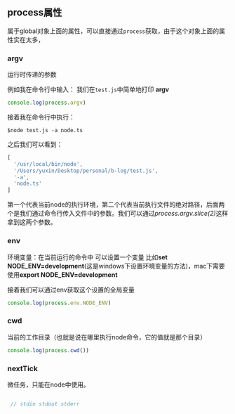 ## process属性

属于global对象上面的属性，可以直接通过`process`获取，由于这个对象上面的属性实在太多，

### argv 

运行时传递的参数

例如我在命令行中输入：
我们在`test.js`中简单地打印 <strong> argv </strong>

```javascript
console.log(process.argv)
```

接着我在命令行中执行：

```shell
$node test.js -a node.ts
```

之后我们可以看到：

```javascript
[
  '/usr/local/bin/node',
  '/Users/yuxin/Desktop/personal/b-log/test.js',
  '-a',
  'node.ts'
]
```

第一个代表当前node的执行环境，第二个代表当前执行文件的绝对路径，后面两个是我们通过命令行传入文件中的参数。我们可以通过<em>process.argv.slice(2)</em>这样拿到这两个参数。

### env 

环境变量：在当前运行的命令中 可以设置一个变量 比如<strong>set NODE_ENV=development</strong>(这是windows下设置环境变量的方法)，mac下需要使用<strong>export NODE_ENV=development</strong>

接着我们可以通过env获取这个设置的全局变量

```javascript
console.log(process.env.NODE_ENV)
```

### cwd 

 当前的工作目录（也就是说在哪里执行node命令，它的值就是那个目录）

```javascript
console.log(process.cwd())
```

### nextTick

微任务，只能在node中使用。

```javascript

 // stdin stdout stderr

```